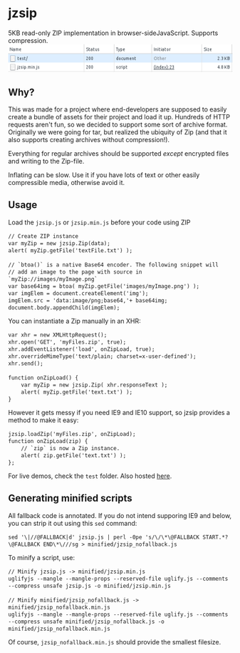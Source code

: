 # jzsip
5KB read-only ZIP implementation in browser-sideJavaScript. Supports compression.
![Yes, it's 5KB after gzip -6](https://raw.githubusercontent.com/frash23/jzsip/master/5kb_after_gzip.png)

Why?
---
This was made for a project where end-developers are supposed to easily create
a bundle of assets for their project and load it up. Hundreds of HTTP requests
aren't fun, so we decided to support some sort of archive format.
Originally we were going for tar, but realized the ubiquity of Zip
(and that it also supports creating archives without compression!).

Everything for regular archives should be supported *except* encrypted files
and writing to the Zip-file.

Inflating can be slow. Use it if you have lots of text or other easily compressible media, otherwise avoid it.


Usage
---
Load the `jzsip.js` or `jzsip.min.js` before your code using ZIP
```
// Create ZIP instance
var myZip = new jzsip.Zip(data);
alert( myZip.getFile('textFile.txt') );

// `btoa()` is a native Base64 encoder. The following snippet will
// add an image to the page with source in `myZip://images/myImage.png`
var base64img = btoa( myZip.getFile('images/myImage.png') );
var imgElem = document.createElement('img');
imgElem.src = 'data:image/png;base64,'+ base64img;
document.body.appendChild(imgElem);
```
You can instantiate a Zip manually in an XHR:
```
var xhr = new XMLHttpRequest();
xhr.open('GET', 'myFiles.zip', true);
xhr.addEventListener('load', onZipLoad, true);
xhr.overrideMimeType('text/plain; charset=x-user-defined');
xhr.send();

function onZipLoad() {
	var myZip = new jzsip.Zip( xhr.responseText );
	alert( myZip.getFile('text.txt') );
}
```
However it gets messy if you need IE9 and IE10 support,
so jzsip provides a method to make it easy:
```
jzsip.loadZip('myFiles.zip', onZipLoad);
function onZipLoad(zip) {
	// `zip` is now a Zip instance.
	alert( zip.getFile('text.txt') );
};
```


For live demos, check the `test` folder.
Also hosted [here](http://dev.pj.gy/jzsip/test/).

Generating minified scripts
---
All fallback code is annotated. If you do not intend supporing IE9 and below, you can strip it out using this `sed` command:
```
sed '\|//@FALLBACK|d' jzsip.js | perl -0pe 's/\/\*\@FALLBACK START.*?\@FALLBACK END\*\///sg > minified/jzsip_nofallback.js
```
To minify a script, use:
```
// Minify jzsip.js -> minified/jzsip.min.js
uglifyjs --mangle --mangle-props --reserved-file uglify.js --comments --compress unsafe jzsip.js -o minified/jzsip.min.js

// Minify minified/jzsip_nofallback.js -> minified/jzsip_nofallback.min.js
uglifyjs --mangle --mangle-props --reserved-file uglify.js --comments --compress unsafe minified/jzsip_nofallback.js -o minified/jzsip_nofallback.min.js
```
Of course, `jzsip_nofallback.min.js` should provide the smallest filesize.
